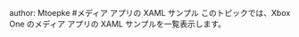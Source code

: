 author: Mtoepke
#メディア アプリの XAML サンプル
このトピックでは、Xbox One のメディア アプリの XAML サンプルを一覧表示します。


<!--HONumber=Jun16_HO4-->


